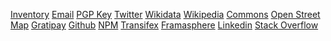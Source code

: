 <a class="inventory" href="https://inventaire.io/inventory/max" title="Inventaire" target="_blank" ><i class="fa fa-book"></i><span>Inventory</span></a>
<a class="email" href="mailto:max<at>maxlath.eu?subject=Hi!" title="Email"><i class="fa fa-envelope"></i><span>Email</span></a>
<a class="pgp" href="/pgp.txt" title="PGP Key" target="_blank"><i class="fa fa-key"></i><span>PGP Key</span></a>
<a class="twitter" href="https://twitter.com/maxlath" title="Twitter" target="_blank" rel="me"><i class="fa fa-twitter"></i><span>Twitter</span></a>
<a class="wikidata" href="https://www.wikidata.org/wiki/Special:Contributions/Zorglub27" title="Wikidata" target="_blank"><i class="fa fa-barcode"></i><span>Wikidata</span></a>
<a class="wikipedia" href="https://fr.wikipedia.org/wiki/Sp%C3%A9cial:Contributions/Zorglub27" title="Wikipedia" target="_blank"><i class="fa fa-wikipedia-w"></i><span>Wikipedia</span></a>
<a class="commons" href="https://commons.wikimedia.org/w/index.php?title=Special:ListFiles/Zorglub27&ilshowall=1" title="Commons" target="_blank"><i class="fa fa-photo"></i><span>Commons</span></a>
<a class="openstreetmap" href="http://www.openstreetmap.org/user/maxlath" title="OpenStreetMap" target="_blank"><i class="fa fa-map-o"></i><span>Open Street Map</span></a>
<a class="gratipay" href="https://gratipay.com/~maxlath/" title="Gratipay" target="_blank" ><i class="fa fa-heart"></i><span>Gratipay</span></a>
<a class="github" href="http://github.com/maxlath/" title="Github" target="_blank"><i class="fa fa-github"></i><span>Github</span></a>
<a class="npm" href="https://www.npmjs.com/~maxlath" title="npm" target="_blank"><i class="fa fa-cubes"></i><span>NPM</span></a>
<a class="transifex" href="https://www.transifex.com/accounts/profile/maxlath" title="Transifex" target="_blank"><i class="fa fa-language"></i><span>Transifex</span></a>
<a class="framasphere" href="https://framasphere.org/people/e249fdb03e7e013341922a0000053625" title="Framasphere" target="_blank" rel="me"><i class="fa fa-asterisk"></i><span>Framasphere</span></a>
<a class="linkedin" href="http://www.linkedin.com/in/maximelathuiliere" title="LinkedIn" target="_blank" rel="me"><i class="fa fa-linkedin-square"></i><span>Linkedin</span></a>
<a class="stackoverflow" href="http://stackoverflow.com/users/3324977/maxlath" title="StackOverflow" target="_blank"><i class="fa fa-stack-overflow"></i><span>Stack Overflow</span></a>

